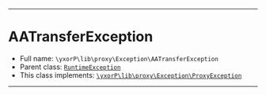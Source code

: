 ***

# AATransferException





* Full name: `\yxorP\lib\proxy\Exception\AATransferException`
* Parent class: [`RuntimeException`](../../../../RuntimeException.md)
* This class implements:
[`\yxorP\lib\proxy\Exception\ProxyException`](./ProxyException.md)






***

